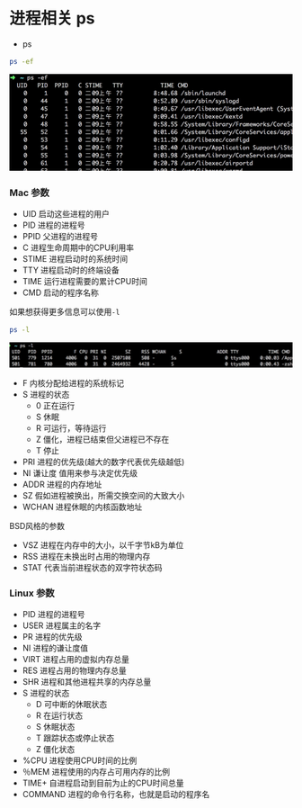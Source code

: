 # 进程相关 ps

<!-- toc -->

- ps

```bash
ps -ef
```

![](./_image/2017-02-16-09-32-17.jpg)

### Mac 参数

- UID 启动这些进程的用户
- PID 进程的进程号
- PPID 父进程的进程号
- C 进程生命周期中的CPU利用率
- STIME 进程启动时的系统时间
- TTY 进程启动时的终端设备
- TIME 运行进程需要的累计CPU时间
- CMD 启动的程序名称

如果想获得更多信息可以使用`-l`
```bash
ps -l
```

![](./_image/2017-02-16-09-35-26.jpg)
- F 内核分配给进程的系统标记
- S 进程的状态
    - 0 正在运行
    - S 休眠
    - R 可运行，等待运行
    - Z 僵化，进程已结束但父进程已不存在
    - T 停止
- PRI 进程的优先级(越大的数字代表优先级越低)
- NI 谦让度 值用来参与决定优先级
- ADDR 进程的内存地址
- SZ 假如进程被换出，所需交换空间的大致大小
- WCHAN 进程休眠的内核函数地址

BSD风格的参数
- VSZ 进程在内存中的大小，以千字节kB为单位
- RSS 进程在未换出时占用的物理内存
- STAT 代表当前进程状态的双字符状态码


### Linux 参数
- PID 进程的进程号
- USER 进程属主的名字
- PR 进程的优先级
- NI 进程的谦让度值
- VIRT 进程占用的虚拟内存总量
- RES 进程占用的物理内存总量
- SHR 进程和其他进程共享的内存总量
- S 进程的状态
    - D 可中断的休眠状态
    - R 在运行状态
    - S 休眠状态
    - T 跟踪状态或停止状态
    - Z 僵化状态
- %CPU 进程使用CPU时间的比例
- ％MEM 进程使用的内存占可用内存的比例
- TIME+ 自进程启动到目前为止的CPU时间总量
- COMMAND 进程的命令行名称，也就是启动的程序名
